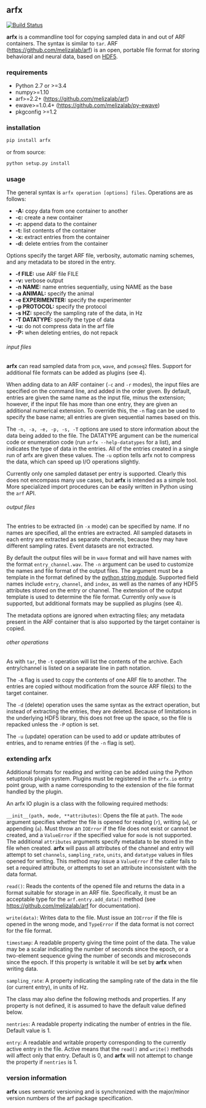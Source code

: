 ## arfx

[![Build Status](https://travis-ci.org/melizalab/arfx.png?branch=master)](https://travis-ci.org/melizalab/arfx)

**arfx** is a commandline tool for copying sampled data in and out of ARF
containers. The syntax is similar to `tar`. ARF (<https://github.com/melizalab/arf>)
is an open, portable file format for storing behavioral and neural data, based
on [HDF5](http://www.hdfgroup.org/HDF5).

### requirements

-   Python 2.7 or >=3.4
-   numpy>=1.10
-   arf>=2.2+ (<https://github.com/melizalab/arf>)
-   ewave>=1.0.4+ (<https://github.com/melizalab/py-ewave>)
-   pkgconfig >=1.2

### installation

```bash
pip install arfx
```

or from source:

```bash
python setup.py install
```

### usage

The general syntax is `arfx operation [options] files`. Operations are as
follows:

-   **-A:** copy data from one container to another
-   **-c:** create a new container
-   **-r:** append data to the container
-   **-t:** list contents of the container
-   **-x:** extract entries from the container
-   **-d:** delete entries from the container

Options specify the target ARF file, verbosity, automatic naming schemes, and
any metadata to be stored in the entry.

-   **-f FILE:** use ARF file FILE
-   **-v:** verbose output
-   **-n NAME:** name entries sequentially, using NAME as the base
-   **-a ANIMAL:** specify the animal
-   **-e EXPERIMENTER:** specify the experimenter
-   **-p PROTOCOL:** specify the protocol
-   **-s HZ:** specify the sampling rate of the data, in Hz
-   **-T DATATYPE:** specify the type of data
-   **-u:** do not compress data in the arf file
-   **-P:** when deleting entries, do not repack

###### input files

**arfx** can read sampled data from `pcm`, `wave`, and `pcmseq2` files. Support
for additional file formats can be added as plugins (see 4).

When adding data to an ARF container (`-c` and `-r` modes), the input files are
specified on the command line, and added in the order given. By default, entries
are given the same name as the input file, minus the extension; however, if the
input file has more than one entry, they are given an additional numerical
extension. To override this, the `-n` flag can be used to specify the base name;
all entries are given sequential names based on this.

The `-n, -a, -e, -p, -s, -T` options are used to store information about the
data being added to the file. The DATATYPE argument can be the numerical code or
enumeration code (run `arfx --help-datatypes` for a list), and indicates the
type of data in the entries. All of the entries created in a single run of arfx
are given these values. The `-u` option tells arfx not to compress the data,
which can speed up I/O operations slightly.

Currently only one sampled dataset per entry is supported. Clearly this does not
encompass many use cases, but **arfx** is intended as a simple tool. More
specialized import procedures can be easily written in Python using the `arf`
API.

###### output files

The entries to be extracted (in `-x` mode) can be specified by name. If no names
are specified, all the entries are extracted. All sampled datasets in each entry
are extracted as separate channels, because they may have different sampling
rates.  Event datasets are not extracted.

By default the output files will be in `wave` format and will have names with
the format `entry_channel.wav`. The `-n` argument can be used to customize the
names and file format of the output files. The argument must be a template in
the format defined by the [python string module](http://docs.python.org/library/string.html###format-specification-mini-language). Supported field names include
`entry`, `channel`, and `index`, as well as the names of any HDF5 attributes
stored on the entry or channel.  The extension of the output template is used
to determine the file format.  Currently only `wave` is supported, but
additional formats may be supplied as plugins (see 4).

The metadata options are ignored when extracting files; any metadata present in
the ARF container that is also supported by the target container is copied.

###### other operations

As with `tar`, the `-t` operation will list the contents of the
archive. Each entry/channel is listed on a separate line in path notation.

The `-A` flag is used to copy the contents of one ARF file to another. The
entries are copied without modification from the source ARF file(s) to the
target container.

The `-d` (delete) operation uses the same syntax as the extract operation, but
instead of extracting the entries, they are deleted. Because of limitations in
the underlying HDF5 library, this does not free up the space, so the file is
repacked unless the `-P` option is set.

The `-u` (update) operation can be used to add or update attributes of entries,
and to rename entries (if the `-n` flag is set).

### extending arfx

Additional formats for reading and writing can be added using the Python
setuptools plugin system. Plugins must be registered in the `arfx.io` entry
point group, with a name corresponding to the extension of the file format
handled by the plugin.

An arfx IO plugin is a class with the following required methods:

`__init__(path, mode, **attributes)`: Opens the file at `path`. The `mode`
argument specifies whether the file is opened for reading (`r`), writing (`w`),
or appending (`a`). Must throw an `IOError` if the file does not exist or cannot
be created, and a `ValueError` if the specified value for `mode` is not
supported. The additional `attributes` arguments specify metadata to be stored
in the file when created. **arfx** will pass all attributes of the channel and
entry will attempt to set `channels`, `sampling_rate`, `units`, and `datatype`
values in files opened for writing. This method may issue a `ValueError` if the
caller fails to set a required attribute, or attempts to set an attribute
inconsistent with the data format.

`read()`: Reads the contents of the opened file and returns the data in a format suitable
for storage in an ARF file. Specifically, it must be an acceptable type for the
`arf.entry.add_data()` method (see <https://github.com/melizalab/arf> for
documentation).

`write(data)`: Writes data to the file. Must issue an `IOError` if the file is opened in the
wrong mode, and `TypeError` if the data format is not correct for the file
format.

`timestamp`: A readable property giving the time point of the data. The value may be a scalar
indicating the number of seconds since the epoch, or a two-element sequence
giving the number of seconds and microseconds since the epoch. If this property
is writable it will be set by **arfx** when writing data.

`sampling_rate`: A property indicating the sampling rate of the data in the file (or current
entry), in units of Hz.

The class may also define the following methods and properties. If any property
is not defined, it is assumed to have the default value defined below.

`nentries`: A readable property indicating the number of entries in the file. Default value
is 1.

`entry`: A readable and writable property corresponding to the currently active
entry in the file. Active means that the `read()` and `write()` methods will
affect only that entry. Default is 0, and **arfx** will not attempt to change
the property if `nentries` is 1.

### version information

**arfx** uses semantic versioning and is synchronized with the major/minor version
numbers of the arf package specification.
